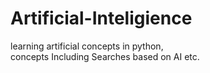 # Artificial-Inteligience
learning artificial concepts in python,  
 concepts Including Searches based on AI etc.
 
 
